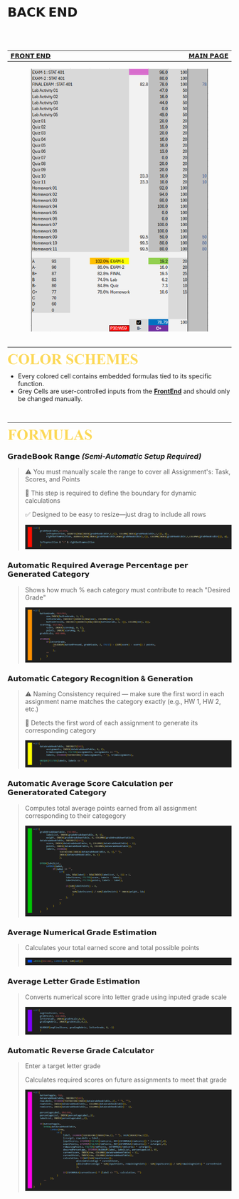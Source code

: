 # 𝗕𝗔𝗖𝗞 𝗘𝗡𝗗

######  ​ 

<table>
  <tr>
    <td width="500px" align="left">
      <a href="./panel_frontend.md">𝗙𝗥𝗢𝗡𝗧 𝗘𝗡𝗗</a>
    </td>
    <td width="500px" align="right">
      <a href="./README.md">𝗠𝗔𝗜𝗡 𝗣𝗔𝗚𝗘</a>  
    </td>
  </tr>
</table>

<div align="center">
<img src= ./images/backend_panel.png width=400>
</div>

<br>

****

[<img src="./images/cw_color_schemes.png" height="25">](./panel_backend.md)

- Every colored cell contains embedded formulas tied to its specific function.
- Grey Cells are user-controlled inputs from the **[FrontEnd](./panel_frontend.md)** and should only be changed manually. 

<br>

****

[<img src="./images/cw_formulas.png" height="25">](./panel_backend.md)

### 𝗚𝗿𝗮𝗱𝗲𝗕𝗼𝗼𝗸 𝗥𝗮𝗻𝗴𝗲 _(Semi-Automatic Setup Required)_
> ⚠️ You must manually scale the range to cover all Assignment's: Task, Scores, and Points
> 
> 🧩 This step is required to define the boundary for dynamic calculations
> 
> ✅ Designed to be easy to resize—just drag to include all rows
> 
> <img src=./images/embedded_blockRangeGradeBookTable.png >

### 𝗔𝘂𝘁𝗼𝗺𝗮𝘁𝗶𝗰 𝗥𝗲𝗾𝘂𝗶𝗿𝗲𝗱 𝗔𝘃𝗲𝗿𝗮𝗴𝗲 𝗣𝗲𝗿𝗰𝗲𝗻𝘁𝗮𝗴𝗲 𝗽𝗲𝗿 𝗚𝗲𝗻𝗲𝗿𝗮𝘁𝗲𝗱 𝗖𝗮𝘁𝗲𝗴𝗼𝗿𝘆
> Shows how much % each category must contribute to reach "Desired Grade"
> 
> <img src=./images/embedded_desiredPercentage.png>


### 𝗔𝘂𝘁𝗼𝗺𝗮𝘁𝗶𝗰 𝗖𝗮𝘁𝗲𝗴𝗼𝗿𝘆 𝗥𝗲𝗰𝗼𝗴𝗻𝗶𝘁𝗶𝗼𝗻 & 𝗚𝗲𝗻𝗲𝗿𝗮𝘁𝗶𝗼𝗻
>⚠️ Naming Consistency required — make sure the first word in each assignment name matches the category exactly (e.g., HW 1, HW 2, etc.)
>
>🧩 Detects the first word of each assignment to generate its corresponding category
>
><img src=./images/embedded_assignementCategoryGenerator.png>

### 𝗔𝘂𝘁𝗼𝗺𝗮𝘁𝗶𝗰 𝗔𝘃𝗲𝗿𝗮𝗴𝗲 𝗦𝗰𝗼𝗿𝗲 𝗖𝗮𝗹𝗰𝘂𝗹𝗮𝘁𝗶𝗼𝗻 𝗽𝗲𝗿 𝗚𝗲𝗻𝗲𝗿𝗮𝘁𝗼𝗿𝗮𝘁𝗲𝗱 𝗖𝗮𝘁𝗲𝗴𝗼𝗿𝘆
> Computes total average points earned from all assignment corresponding to their categegory
>
> <img src=./images/embedded_avgScoreGenerator.png>

### 𝗔𝘃𝗲𝗿𝗮𝗴𝗲 𝗡𝘂𝗺𝗲𝗿𝗶𝗰𝗮𝗹 𝗚𝗿𝗮𝗱𝗲 𝗘𝘀𝘁𝗶𝗺𝗮𝘁𝗶𝗼𝗻
> Calculates your total earned score and total possible points
>
> <img src=./images/embedded_totalScoreAndPoints.png>

### 𝗔𝘃𝗲𝗿𝗮𝗴𝗲 𝗟𝗲𝘁𝘁𝗲𝗿 𝗚𝗿𝗮𝗱𝗲 𝗘𝘀𝘁𝗶𝗺𝗮𝘁𝗶𝗼𝗻
> Converts numerical score into letter grade using inputed grade scale
>
> <img src=./images/embedded_letterGradeEstimation.png>

### 𝗔𝘂𝘁𝗼𝗺𝗮𝘁𝗶𝗰 𝗥𝗲𝘃𝗲𝗿𝘀𝗲 𝗚𝗿𝗮𝗱𝗲 𝗖𝗮𝗹𝗰𝘂𝗹𝗮𝘁𝗼𝗿
> Enter a target letter grade
> 
> Calculates required scores on future assignments to meet that grade
>
> <img src=./images/embedded_reverseScoreCalculator.png>
